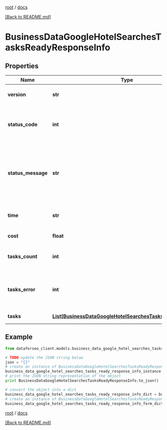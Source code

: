[root](./../ "root") / [docs](./ "docs")

[[Back to README.md]](./../README.md "[Back to README.md]")

# BusinessDataGoogleHotelSearchesTasksReadyResponseInfo

## Properties

Name | Type | Description | Notes
------------ | ------------- | ------------- | -------------
**version** | **str** | the current version of the API | [optional]
**status_code** | **int** | general status code you can find the full list of the response codes here | [optional]
**status_message** | **str** | general informational message you can find the full list of general informational messages here | [optional]
**time** | **str** | total execution time, seconds | [optional]
**cost** | **float** | total tasks cost, USD | [optional]
**tasks_count** | **int** | the number of tasks in the tasks array | [optional]
**tasks_error** | **int** | the number of tasks in the tasks array returned with an error | [optional]
**tasks** | [**List[BusinessDataGoogleHotelSearchesTasksReadyTaskInfo]**](BusinessDataGoogleHotelSearchesTasksReadyTaskInfo.md) | array of tasks | [optional]

## Example

```python
from dataforseo_client.models.business_data_google_hotel_searches_tasks_ready_response_info import BusinessDataGoogleHotelSearchesTasksReadyResponseInfo

# TODO update the JSON string below
json = "{}"
# create an instance of BusinessDataGoogleHotelSearchesTasksReadyResponseInfo from a JSON string
business_data_google_hotel_searches_tasks_ready_response_info_instance = BusinessDataGoogleHotelSearchesTasksReadyResponseInfo.from_json(json)
# print the JSON string representation of the object
print BusinessDataGoogleHotelSearchesTasksReadyResponseInfo.to_json()

# convert the object into a dict
business_data_google_hotel_searches_tasks_ready_response_info_dict = business_data_google_hotel_searches_tasks_ready_response_info_instance.to_dict()
# create an instance of BusinessDataGoogleHotelSearchesTasksReadyResponseInfo from a dict
business_data_google_hotel_searches_tasks_ready_response_info_form_dict = business_data_google_hotel_searches_tasks_ready_response_info.from_dict(business_data_google_hotel_searches_tasks_ready_response_info_dict)
```

  

[root](./../ "root") / [docs](./ "docs")

[[Back to README.md]](./../README.md "[Back to README.md]")